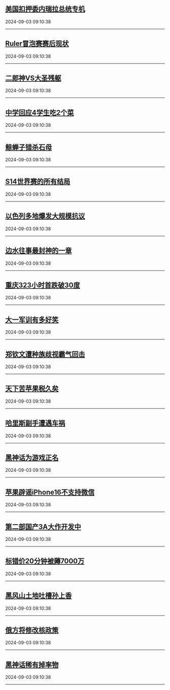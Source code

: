 ## [美国扣押委内瑞拉总统专机](https://search.bilibili.com/all?vt=36849326&keyword=%E7%BE%8E%E5%9B%BD%E6%89%A3%E6%8A%BC%E5%A7%94%E5%86%85%E7%91%9E%E6%8B%89%E6%80%BB%E7%BB%9F%E4%B8%93%E6%9C%BA&order=click)

2024-09-03 09:10:38

---
## [Ruler冒泡赛赛后现状](https://search.bilibili.com/all?vt=36849326&keyword=Ruler%E5%86%92%E6%B3%A1%E8%B5%9B%E8%B5%9B%E5%90%8E%E7%8E%B0%E7%8A%B6&order=click)

2024-09-03 09:10:38

---
## [二郎神VS大圣残躯](https://search.bilibili.com/all?vt=36849326&keyword=%E4%BA%8C%E9%83%8E%E7%A5%9EVS%E5%A4%A7%E5%9C%A3%E6%AE%8B%E8%BA%AF&order=click)

2024-09-03 09:10:38

---
## [中学回应4学生吃2个菜](https://search.bilibili.com/all?vt=36849326&keyword=%E4%B8%AD%E5%AD%A6%E5%9B%9E%E5%BA%944%E5%AD%A6%E7%94%9F%E5%90%832%E4%B8%AA%E8%8F%9C&order=click)

2024-09-03 09:10:38

---
## [鲸蝉子错杀石母](https://search.bilibili.com/all?vt=36849326&keyword=%E9%B2%B8%E8%9D%89%E5%AD%90%E9%94%99%E6%9D%80%E7%9F%B3%E6%AF%8D&order=click)

2024-09-03 09:10:38

---
## [S14世界赛的所有结局](https://search.bilibili.com/all?vt=36849326&keyword=S14%E4%B8%96%E7%95%8C%E8%B5%9B%E7%9A%84%E6%89%80%E6%9C%89%E7%BB%93%E5%B1%80&order=click)

2024-09-03 09:10:38

---
## [以色列多地爆发大规模抗议](https://search.bilibili.com/all?vt=36849326&keyword=%E4%BB%A5%E8%89%B2%E5%88%97%E5%A4%9A%E5%9C%B0%E7%88%86%E5%8F%91%E5%A4%A7%E8%A7%84%E6%A8%A1%E6%8A%97%E8%AE%AE&order=click)

2024-09-03 09:10:38

---
## [边水往事最封神的一章](https://search.bilibili.com/all?vt=36849326&keyword=%E8%BE%B9%E6%B0%B4%E5%BE%80%E4%BA%8B%E6%9C%80%E5%B0%81%E7%A5%9E%E7%9A%84%E4%B8%80%E7%AB%A0&order=click)

2024-09-03 09:10:38

---
## [重庆323小时首跌破30度](https://search.bilibili.com/all?vt=36849326&keyword=%E9%87%8D%E5%BA%86323%E5%B0%8F%E6%97%B6%E9%A6%96%E8%B7%8C%E7%A0%B430%E5%BA%A6&order=click)

2024-09-03 09:10:38

---
## [大一军训有多好笑](https://search.bilibili.com/all?vt=36849326&keyword=%E5%A4%A7%E4%B8%80%E5%86%9B%E8%AE%AD%E6%9C%89%E5%A4%9A%E5%A5%BD%E7%AC%91&order=click)

2024-09-03 09:10:38

---
## [郑钦文遭种族歧视霸气回击](https://search.bilibili.com/all?vt=36849326&keyword=%E9%83%91%E9%92%A6%E6%96%87%E9%81%AD%E7%A7%8D%E6%97%8F%E6%AD%A7%E8%A7%86%E9%9C%B8%E6%B0%94%E5%9B%9E%E5%87%BB&order=click)

2024-09-03 09:10:38

---
## [天下苦苹果税久矣](https://search.bilibili.com/all?vt=36849326&keyword=%E5%A4%A9%E4%B8%8B%E8%8B%A6%E8%8B%B9%E6%9E%9C%E7%A8%8E%E4%B9%85%E7%9F%A3&order=click)

2024-09-03 09:10:38

---
## [哈里斯副手遭遇车祸](https://search.bilibili.com/all?vt=36849326&keyword=%E5%93%88%E9%87%8C%E6%96%AF%E5%89%AF%E6%89%8B%E9%81%AD%E9%81%87%E8%BD%A6%E7%A5%B8&order=click)

2024-09-03 09:10:38

---
## [黑神话为游戏正名](https://search.bilibili.com/all?vt=36849326&keyword=%E9%BB%91%E7%A5%9E%E8%AF%9D%E4%B8%BA%E6%B8%B8%E6%88%8F%E6%AD%A3%E5%90%8D&order=click)

2024-09-03 09:10:38

---
## [苹果辟谣iPhone16不支持微信](https://search.bilibili.com/all?vt=36849326&keyword=%E8%8B%B9%E6%9E%9C%E8%BE%9F%E8%B0%A3iPhone16%E4%B8%8D%E6%94%AF%E6%8C%81%E5%BE%AE%E4%BF%A1&order=click)

2024-09-03 09:10:38

---
## [第二部国产3A大作开发中](https://search.bilibili.com/all?vt=36849326&keyword=%E7%AC%AC%E4%BA%8C%E9%83%A8%E5%9B%BD%E4%BA%A73A%E5%A4%A7%E4%BD%9C%E5%BC%80%E5%8F%91%E4%B8%AD&order=click)

2024-09-03 09:10:38

---
## [标错价20分钟被薅7000万](https://search.bilibili.com/all?vt=36849326&keyword=%E6%A0%87%E9%94%99%E4%BB%B720%E5%88%86%E9%92%9F%E8%A2%AB%E8%96%857000%E4%B8%87&order=click)

2024-09-03 09:10:38

---
## [黑风山土地吐槽孙上香](https://search.bilibili.com/all?vt=36849326&keyword=%E9%BB%91%E9%A3%8E%E5%B1%B1%E5%9C%9F%E5%9C%B0%E5%90%90%E6%A7%BD%E5%AD%99%E4%B8%8A%E9%A6%99&order=click)

2024-09-03 09:10:38

---
## [俄方将修改核政策](https://search.bilibili.com/all?vt=36849326&keyword=%E4%BF%84%E6%96%B9%E5%B0%86%E4%BF%AE%E6%94%B9%E6%A0%B8%E6%94%BF%E7%AD%96&order=click)

2024-09-03 09:10:38

---
## [黑神话稀有掉率物](https://search.bilibili.com/all?vt=36849326&keyword=%E9%BB%91%E7%A5%9E%E8%AF%9D%E7%A8%80%E6%9C%89%E6%8E%89%E7%8E%87%E7%89%A9&order=click)

2024-09-03 09:10:38

---
